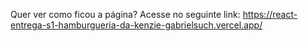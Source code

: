 Quer ver como ficou a página? Acesse no seguinte link: https://react-entrega-s1-hamburgueria-da-kenzie-gabrielsuch.vercel.app/
